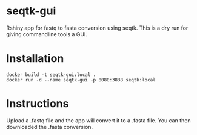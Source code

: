 # seqtk-gui
Rshiny app for fastq to fasta conversion using seqtk. This is a dry run for giving commandline tools a GUI.

# Installation
```
docker build -t seqtk-gui:local .
docker run -d --name seqtk-gui -p 8080:3838 seqtk:local
```

# Instructions
Upload a .fastq file and the app will convert it to a .fasta file. You can then downloaded the .fasta conversion.

